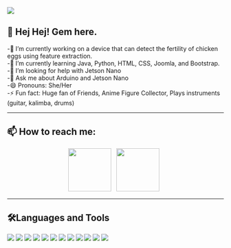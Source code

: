 
<img src="https://i.imgur.com/g2z4W3R.jpg">

## 👋 Hej Hej! Gem here.

<p>
 -🔭 I’m currently working on a device that can detect the fertility of chicken eggs using feature extraction. <br>
 -🌱 I’m currently learning Java, Python, HTML, CSS, Joomla, and Bootstrap. <br>
 -🤔 I’m looking for help with Jetson Nano <br>
 -💬 Ask me about Arduino and Jetson Nano  <br>
 -😄 Pronouns: She/Her <br>
 -⚡ Fun fact: Huge fan of Friends, Anime Figure Collector, Plays instruments (guitar, kalimba, drums) <br>
</p>

---

## 📫 How to reach me:
<p align='center'>
<a href="https://www.instagram.com/_eraxxi88/"><img height="100" src="https://i.imgur.com/fW4H1ZM.png"></a>&nbsp;&nbsp;
<a href="https://www.linkedin.com/in/eragem-ignacio-b51ab0165/"><img height="100" src="https://i.imgur.com/mKnGLfu.png"></a>&nbsp;&nbsp;
</p>

---
## 🛠️Languages and Tools 
<img src="https://img.shields.io/badge/OS-LINUX%2C%20WINDOWS-%23e200e2"> <img src="https://img.shields.io/badge/CODE-C%2B%2B-%23e200e2"> <img src="https://img.shields.io/badge/CODE-C-%23e200e2"> <img src="https://img.shields.io/badge/CODE-JavaScript-%23e200e2"> <img src="https://img.shields.io/badge/CODE-Python%20-%23e200e2"> <img src="https://img.shields.io/badge/CODE-CSS-%23e200e2"> <img src="https://img.shields.io/badge/CODE%20-HTML-%23e200e2"> <img src="https://img.shields.io/badge/Shell%20-Bash-%23e200e2"> <img src="https://img.shields.io/badge/Tools-Bootstrap-%23e200e2"> <img src="https://img.shields.io/badge/Tools-Github-%23e200e2"> <img src="https://img.shields.io/badge/Tools-VSCode-%23e200e2"> <img src="https://img.shields.io/badge/Tools-Photoshop-%23e200e2">
